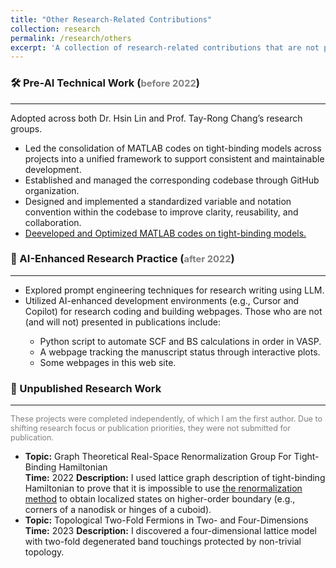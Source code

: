 ```yaml
---
title: "Other Research-Related Contributions"
collection: research
permalink: /research/others
excerpt: 'A collection of research-related contributions that are not part of formal publications, including tooling, coding infrastructure, AI-assisted workflows, and exploratory projects.'
---
```

<h3>🛠️ Pre-AI Technical Work (<span style="color: gray; font-size: 0.9em;">before 2022</span>)</h3>
<hr>
Adopted across both Dr. Hsin Lin and Prof. Tay-Rong Chang’s research groups.
</p>
<ul>
  <li>Led the consolidation of MATLAB codes on tight-binding models across projects into a unified framework to support consistent and maintainable development.</li>
  <li>Established and managed the corresponding codebase through GitHub organization. </li>
  <li>Designed and implemented a standardized variable and notation convention within the codebase to improve clarity, reusability, and collaboration.</li>
  <li><a href="/YiChunHung_Physics/matlab_codes">Deeveloped and Optimized MATLAB codes on tight-binding models.</a></li>
</ul>

<h3>🤖 AI-Enhanced Research Practice (<span style="color: gray; font-size: 0.9em;">after 2022</span>)</h3>
<hr>
<ul>
  <li>Explored prompt engineering techniques for research writing using LLM.</li>
  <li>Utilized AI-enhanced development environments (e.g., Cursor and Copilot) for research coding and building webpages. Those who are not (and will not) presented in publications include:</li>
    <ul>
      <li>Python script to automate SCF and BS calculations in order in VASP.</li>
      <li>A webpage tracking the manuscript status through interactive plots.</li>
      <li>Some webpages in this web site.</li>
    </ul>
</ul>

<h3>📄 Unpublished Research Work</h3>
<hr>
<p style="color: gray; font-size: 0.9em;">
These projects were completed independently, of which I am the first author. Due to shifting research focus or publication priorities, they were not submitted for publication.
</p>
<ul>
  <li>
    <strong>Topic:</strong> Graph Theoretical Real-Space Renormalization Group For Tight-Binding Hamiltonian<br>
    <strong>Time:</strong> 2022
    <strong>Description:</strong> I used lattice graph description of tight-binding Hamiltonian to prove that it is impossible to use <a href="https://journals.aps.org/prb/abstract/10.1103/PhysRevB.31.5166">the renormalization method</a> to obtain localized states on higher-order boundary (e.g., corners of a nanodisk or hinges of a cuboid).
  </li>
  <li>
    <strong>Topic:</strong> Topological Two-Fold Fermions in Two- and Four-Dimensions<br>
    <strong>Time:</strong> 2023
    <strong>Description:</strong> I discovered a four-dimensional lattice model with two-fold degenerated band touchings protected by non-trivial topology.
  </li>
</ul>